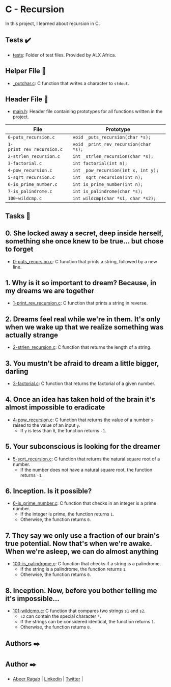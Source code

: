 # C - Recursion

In this project, I learned about recursion in C.

## Tests :heavy_check_mark:

* [tests](./tests): Folder of test files. Provided by ALX Africa.

## Helper File :raised_hands:

* [_putchar.c](./_putchar.c): C function that writes a character to `stdout`.

## Header File :file_folder:

* [main.h](./main.h): Header file containing prototypes for all
functions written in the project.

| File                      | Prototype                             |
| ------------------------- | ------------------------------------- |
| `0-puts_recursion.c`      | `void _puts_recursion(char *s);`      |
| `1-print_rev_recursion.c` | `void _print_rev_recursion(char *s);` |
| `2-strlen_recursion.c`    | `int _strlen_recursion(char *s);`     |
| `3-factorial.c`           | `int factorial(int n);`               |
| `4-pow_recursion.c`       | `int _pow_recursion(int x, int y);`   |
| `5-sqrt_recursion.c`      | `int _sqrt_recursion(int n);`         |
| `6-is_prime_number.c`     | `int is_prime_number(int n);`         |
| `7-is_palindrome.c`       | `int is_palindrome(char *s);`         |
| `100-wildcmp.c`           | `int wildcmp(char *s1, char *s2);`    |

## Tasks :page_with_curl:

## 0. She locked away a secret, deep inside herself, something she once knew to be true... but chose to forget
  * [0-puts_recursion.c](./0-puts_recursion.c): C function that prints a string,
  followed by a new line.

## 1. Why is it so important to dream? Because, in my dreams we are together
  * [1-print_rev_recursion.c](./1-print_rev_recursion.c): C function that prints
  a string in reverse.

## 2. Dreams feel real while we're in them. It's only when we wake up that we realize something was actually strange
  * [2-strlen_recursion.c](./2-strlen_recursion.c): C function that returns the
  length of a string.

## 3. You mustn't be afraid to dream a little bigger, darling
  * [3-factorial.c](./3-factorial.c): C function that returns the factorial of
  a given number.

## 4. Once an idea has taken hold of the brain it's almost impossible to eradicate
  * [4-pow_recursion.c](./4-pow_recursion.c): C function that returns the value of
  a number `x` raised to the value of an input `y`.
    * If `y` is less than `0`, the function returns `-1`.

## 5. Your subconscious is looking for the dreamer
  * [5-sqrt_recursion.c](./5-sqrt_recursion.c): C function that returns the natural square
  root of a number.
    * If the number does not have a natural square root, the function returns `-1`.

## 6. Inception. Is it possible?
  * [6-is_prime_number.c](./6-is_prime_number.c): C function that checks in an
  integer is a prime number.
    * If the integer is prime, the function returns `1`.
    * Otherwise, the function returns `0`.

## 7. They say we only use a fraction of our brain's true potential. Now that's when we're awake. When we're asleep, we can do almost anything
  * [100-is_palindrome.c](./100-is_palindrome.c): C function that checks if a string is
  a palindrome.
    * If the string is a palindrome, the function returns `1`.
    * Otherwise, the function returns `0`.

## 8. Inception. Now, before you bother telling me it's impossible...
  * [101-wildcmp.c](./101-wildcmp.c): C function that compares two strings
  `s1` and `s2`.
    * `s2` can contain the special character `*`.
    * If the strings can be considered identical, the function returns `1`.
    * Otherwise, the function returns `0`.
    
    
    
## Authors :black_nib:

## Author :black_nib:

- [Abeer Ragab](https://github.com/Abeer-M-Ali) | [Linkedin](https://www.linkedin.com/in/abeer-ragab-b25872260/) | [Twitter](https://twitter.com/abeerragab5211) |
